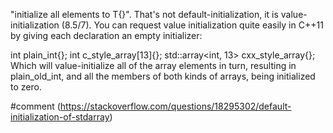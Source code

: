 
"initialize all elements to T{}". That's not default-initialization, it is value-initialization (8.5/7). You can request value initialization quite easily in C++11 by giving each declaration an empty initializer:

int plain_int{};
int c_style_array[13]{};
std::array<int, 13> cxx_style_array{};
Which will value-initialize all of the array elements in turn, resulting in plain_old_int, and all the members of both kinds of arrays, being initialized to zero.

#comment (https://stackoverflow.com/questions/18295302/default-initialization-of-stdarray)

